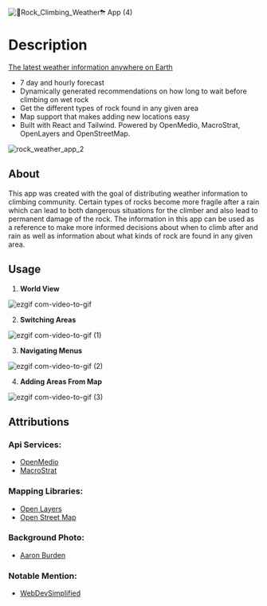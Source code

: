 
![🧗Rock_Climbing_Weather⛈ App (4)](https://user-images.githubusercontent.com/105080528/228382412-f0b0701d-0e12-4327-a36f-d6a57ec2933b.png)

# Description

[The latest weather information anywhere on Earth](https://mdtagg.github.io/Rock_Climbing_Weather_App/)

- 7 day and hourly forecast
- Dynamically generated recommendations on how long to wait before climbing on wet rock
- Get the different types of rock found in any given area
- Map support that makes adding new locations easy
- Built with React and Tailwind. Powered by OpenMedio, MacroStrat, OpenLayers and OpenStreetMap.

![rock_weather_app_2](https://user-images.githubusercontent.com/105080528/228383686-685d7c0c-98ff-4a48-b6e8-b3e2b025b1fb.jpg)

## About

This app was created with the goal of distributing weather information to climbing community. Certain types of rocks become more fragile after a rain 
which can lead to both dangerous situations for the climber and also lead to permanent damage of the rock. The information in this app can be used as
a reference to make more informed decisions about when to climb after and rain as well as information about what kinds of rock are found in any given area.

## Usage

1. **World View**

![ezgif com-video-to-gif](https://user-images.githubusercontent.com/105080528/228624926-e650b4e1-5b8c-4a35-a0c3-c0fa35fbea99.gif)

2. **Switching Areas**

![ezgif com-video-to-gif (1)](https://user-images.githubusercontent.com/105080528/228625512-57a99368-83b8-4680-a165-44bdd76f9239.gif)

3. **Navigating Menus**

![ezgif com-video-to-gif (2)](https://user-images.githubusercontent.com/105080528/228651012-e2e363bb-1d18-4647-ae0d-a0e7ec84c5d4.gif)

4. **Adding Areas From Map**

![ezgif com-video-to-gif (3)](https://user-images.githubusercontent.com/105080528/228653657-3d56b4ce-38df-4b63-8987-2d728060219d.gif)


## Attributions

### Api Services:

- [OpenMedio](https://open-meteo.com/)
- [MacroStrat](https://macrostrat.org/)

### Mapping Libraries: 
- [Open Layers](https://openlayers.org/doc/)
- [Open Street Map](https://www.openstreetmap.org/#map=4/38.01/-95.84)

### Background Photo: 

- [Aaron Burden](https://unsplash.com/@aaronburden)

### Notable Mention: 

- [WebDevSimplified](https://www.youtube.com/@WebDevSimplified)


